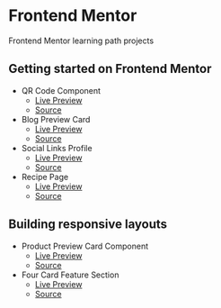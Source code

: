 # Frontend Mentor

Frontend Mentor learning path projects

## Getting started on Frontend Mentor

- QR Code Component
  - [Live Preview](https://ankitashokgond.github.io/frontendmentor-lp/paths/first/qr-code-component)
  - [Source](https://github.com/ankitashokgond/frontendmentor-lp/tree/main/paths/first/qr-code-component)
- Blog Preview Card
  - [Live Preview](https://ankitashokgond.github.io/frontendmentor-lp/paths/first/blog-preview-component)
  - [Source](https://github.com/ankitashokgond/frontendmentor-lp/tree/main/paths/first/blog-preview-card)
- Social Links Profile
  - [Live Preview](https://ankitashokgond.github.io/frontendmentor-lp/paths/first/social-links-profile)
  - [Source](https://github.com/ankitashokgond/frontendmentor-lp/tree/main/paths/first/social-links-profile)
- Recipe Page
  - [Live Preview](https://ankitashokgond.github.io/frontendmentor-lp/paths/first/recipe-page)
  - [Source](https://github.com/ankitashokgond/frontendmentor-lp/tree/main/paths/first/recipe-page)

## Building responsive layouts

- Product Preview Card Component
  - [Live Preview](https://ankitashokgond.github.io/frontendmentor-lp/paths/second/product-preview-card-component)
  - [Source](https://github.com/ankitashokgond/frontendmentor-lp/tree/main/paths/second/product-preview-card-component)
- Four Card Feature Section
  - [Live Preview](https://ankitashokgond.github.io/frontendmentor-lp/paths/second/four-card-feature-section)
  - [Source](https://github.com/ankitashokgond/frontendmentor-lp/tree/main/paths/second/four-card-feature-section)